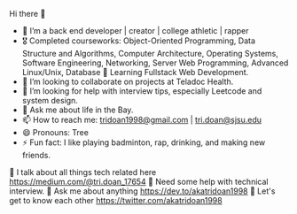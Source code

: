 Hi there 👋
- 🔭 I’m a back end developer | creator | college athletic | rapper
- 🎖 Completed courseworks: Object-Oriented Programming, Data Structure and Algorithms, Computer Architecture, Operating Systems, Software Engineering, Networking, Server Web Programming, Advanced Linux/Unix, Database
🌱 Learning Fullstack Web Development.
- 👯 I’m looking to collaborate on projects at Teladoc Health. 
- 🤔 I’m looking for help with interview tips, especially Leetcode and system design. 
- 💬 Ask me about life in the Bay. 
- 📫 How to reach me: tridoan1998@gmail.com | tri.doan@sjsu.edu 
- 😄 Pronouns: Tree
- ⚡ Fun fact: I like playing badminton, rap, drinking, and making new friends. 


👀 I talk about all things tech related here https://medium.com/@tri.doan_17654
🤔 Need some help with technical interview.
💬 Ask me about anything https://dev.to/akatridoan1998 
💭 Let's get to know each other https://twitter.com/akatridoan1998
